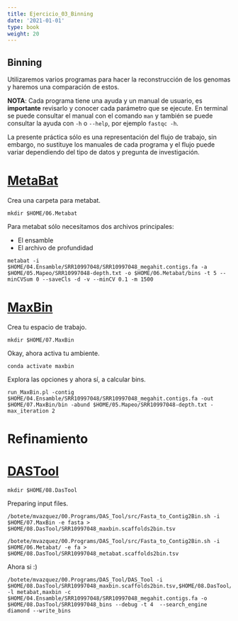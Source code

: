 ```yaml
---
title: Ejercicio_03_Binning
date: '2021-01-01'
type: book
weight: 20
---
```


## Binning

Utilizaremos varios programas para hacer la reconstrucción de los genomas y haremos una comparación de estos.

**NOTA**: Cada programa tiene una ayuda y un manual de usuario, es **importante** revisarlo y conocer cada parámetro que se ejecute. En terminal se puede consultar el manual con el comando `man` y también se puede consultar la ayuda con `-h` o `--help`, por ejemplo `fastqc -h`.

La presente práctica sólo es una representación del flujo de trabajo, sin embargo, no sustituye los manuales de cada programa y el flujo puede variar dependiendo del tipo de datos y pregunta de investigación.

# [MetaBat](https://bitbucket.org/berkeleylab/metabat/src/master/)

Crea una carpeta para metabat. 

```
mkdir $HOME/06.Metabat
```

Para metabat sólo necesitamos dos archivos principales:

- El ensamble
- El archivo de profundidad
 
```
metabat -i $HOME/04.Ensamble/SRR10997048/SRR10997048_megahit.contigs.fa -a $HOME/05.Mapeo/SRR10997048-depth.txt -o $HOME/06.Metabat/bins -t 5 --minCVSum 0 --saveCls -d -v --minCV 0.1 -m 1500
```

# [MaxBin](https://sourceforge.net/p/maxbin/code/ci/master/tree/)

Crea tu espacio de trabajo.

```
mkdir $HOME/07.MaxBin
```

Okay, ahora activa tu ambiente.

```
conda activate maxbin
```

Explora las opciones y ahora sí, a calcular bins. 

```
run_MaxBin.pl -contig $HOME/04.Ensamble/SRR10997048/SRR10997048_megahit.contigs.fa -out  $HOME/07.MaxBin/bin -abund $HOME/05.Mapeo/SRR10997048-depth.txt -max_iteration 2
```

# Refinamiento

# [DASTool](https://github.com/cmks/DAS_Tool)

```
mkdir $HOME/08.DasTool
```

Preparing input files.

```
/botete/mvazquez/00.Programs/DAS_Tool/src/Fasta_to_Contig2Bin.sh -i $HOME/07.MaxBin -e fasta > $HOME/08.DasTool/SRR10997048_maxbin.scaffolds2bin.tsv
```

```
/botete/mvazquez/00.Programs/DAS_Tool/src/Fasta_to_Contig2Bin.sh -i $HOME/06.Metabat/ -e fa > $HOME/08.DasTool/SRR10997048_metabat.scaffolds2bin.tsv
```

Ahora si :)

```
/botete/mvazquez/00.Programs/DAS_Tool/DAS_Tool -i $HOME/08.DasTool/SRR10997048_maxbin.scaffolds2bin.tsv,$HOME/08.DasTool/SRR10997048_metabat.scaffolds2bin.tsv -l metabat,maxbin -c $HOME/04.Ensamble/SRR10997048/SRR10997048_megahit.contigs.fa -o $HOME/08.DasTool/SRR10997048_bins --debug -t 4  --search_engine diamond --write_bins
```
